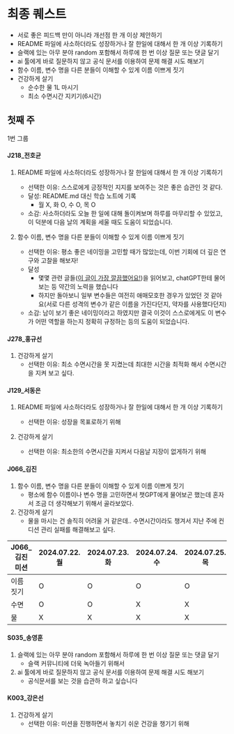 # 최종 퀘스트

- 서로 좋은 피드백 만이 아니라 개선점 한 개 이상 제안하기
- README 파일에 사소하더라도 성장하거나 잘 한일에 대해서 한 개 이상 기록하기
- 슬랙에 있는 아무 분야 random 포함해서 하루에 한 번 이상 질문 또는 댓글 달기
- ai 툴에게 바로 질문하지 않고 공식 문서를 이용하여 문제 해결 시도 해보기
- 함수 이름, 변수 명을 다른 분들이 이해할 수 있게 이름 이쁘게 짓기
- 건강하게 살기
    - 순수한 물 1L 마시기
    - 최소 수면시간 지키기(6시간)

## 첫째 주

1번 그룹

#### J218_전호균

1. README 파일에 사소하더라도 성장하거나 잘 한일에 대해서 한 개 이상 기록하기
    - 선택한 이유: 스스로에게 긍정적인 지지를 보여주는 것은 좋은 습관인 것 같다.
    - 달성: README.md 대신 학습 노트에 기록
        - 월 X, 화 O, 수 O, 목 O
    - 소감: 사소하더라도 오늘 한 일에 대해 돌이켜보며 하루를 마무리할 수 있었고, 이 덕분에 다음 날의 계획을 세울 때도 도움이 되었습니다.

2. 함수 이름, 변수 명을 다른 분들이 이해할 수 있게 이름 이쁘게 짓기
    - 선택한 이유: 평소 좋은 네이밍을 고민할 때가 많았는데, 이번 기회에 더 깊은 연구와 고찰을 해보자!
    - 달성
        - 몇몇 관련 글들([이 글이 가장 깔끔했어요!](https://www.linkedin.com/pulse/clean-code-8-best-practices-naming-variable-shahryar-tayeb-znhpf/))을 읽어보고, chatGPT한테 물어보는 등 약간의 노력을 했습니다
        - 하지만 돌아보니 일부 변수들은 여전히 애매모호한 경우가 있었던 것 같아요(서로 다른 성격의 변수가 같은 이름을 가진다던지, 약자를 사용했다던지)
    - 소감: 남이 보기 좋은 네이밍이라고 하였지만 결국 이것이 스스로에게도 이 변수가 어떤 역할을 하는지 정확히 규정하는 등의 도움이 되었습니다.

#### J278_홍규선

1. 건강하게 살기
   - 선택한 이유: 최소 수면시간을 못 지켰는데 최대한 시간을 최적화 해서 수면시간을 지켜 보고 싶다.

#### J129_서동은

1. README 파일에 사소하더라도 성장하거나 잘 한일에 대해서 한 개 이상 기록하기
    - 선택한 이유: 성장을 목표로하기 위해

2. 건강하게 살기
   - 선택한 이유: 최소한의 수면시간을 지켜서 다음날 지장이 없게하기 위해

#### J066_김진

1. 함수 이름, 변수 명을 다른 분들이 이해할 수 있게 이름 이쁘게 짓기
    - 평소에 함수 이름이나 변수 명을 고민하면서 챗GPT에게 물어보곤 했는데 혼자서 조금 더 생각해보기 위해서 골라보았다.
2. 건강하게 살기
    - 물을 마시는 건 솔직히 어려울 거 같은데.. 수면시간이라도 챙겨서 지난 주에 컨디션 관리 실패를 해결해보고 싶다.
      
| J066_김진 미션 | 2024.07.22. 월 | 2024.07.23. 화 | 2024.07.24. 수 | 2024.07.25. 목 |
| --- | --- | --- | --- | --- |
| 이름 짓기 | O | O | O | O |
| 수면 | O | O | X | X |
| 물 | X | X | X | X |

#### S035_송영훈
1. 슬랙에 있는 아무 분야 random 포함해서 하루에 한 번 이상 질문 또는 댓글 달기
    -  슬랙 커뮤니티에 더욱 녹아들기 위해서
2. ai 툴에게 바로 질문하지 않고 공식 문서를 이용하여 문제 해결 시도 해보기
   - 공식문서를 보는 것을 습관하 하고 싶습니다

#### K003_강은선
1. 건강하게 살기
   - 선택한 이유: 미션을 진행하면서 놓치기 쉬운 건강을 챙기기 위해 
